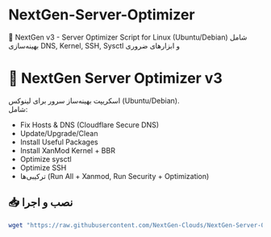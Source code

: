 # NextGen-Server-Optimizer
🚀 NextGen v3 - Server Optimizer Script for Linux (Ubuntu/Debian) شامل بهینه‌سازی DNS, Kernel, SSH, Sysctl و ابزارهای ضروری
# 🚀 NextGen Server Optimizer v3

اسکریپت بهینه‌ساز سرور برای لینوکس (Ubuntu/Debian).  
شامل:
- Fix Hosts & DNS (Cloudflare Secure DNS)
- Update/Upgrade/Clean
- Install Useful Packages
- Install XanMod Kernel + BBR
- Optimize sysctl
- Optimize SSH
- ترکیبی‌ها (Run All + Xanmod, Run Security + Optimization)

## 📥 نصب و اجرا
```bash
wget "https://raw.githubusercontent.com/NextGen-Clouds/NextGen-Server-Optimizer/main/NextGen.sh" -O NextGen.sh && chmod +x NextGen.sh && bash NextGen.sh

